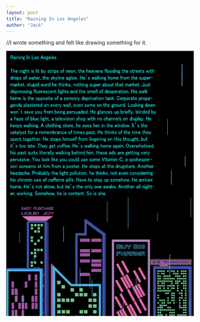 ```yaml
---
layout: post
title: "Raining In Los Angeles"
author: "Jack"
---
```


//I wrote something and felt like drawing something for it.

![RainingInLosAngeles](../assets/RainingInLosAngeles.PNG)
